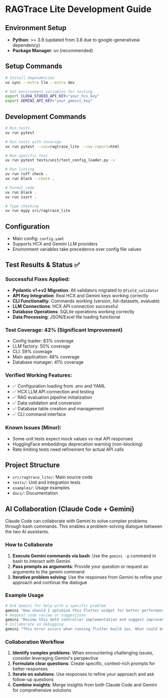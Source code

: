 # RAGTrace Lite Development Guide

## Environment Setup
- **Python**: >= 3.9 (updated from 3.8 due to google-generativeai dependency)
- **Package Manager**: uv (recommended)

## Setup Commands
```bash
# Install dependencies
uv sync --extra llm --extra dev

# Set environment variables for testing
export CLOVA_STUDIO_API_KEY="your_hcx_key"
export GEMINI_API_KEY="your_gemini_key"
```

## Development Commands
```bash
# Run tests
uv run pytest

# Run tests with coverage
uv run pytest --cov=ragtrace_lite --cov-report=html

# Run specific test
uv run pytest tests/unit/test_config_loader.py -v

# Run linting
uv run ruff check .
uv run black --check .

# Format code
uv run black .
uv run isort .

# Type checking
uv run mypy src/ragtrace_lite
```

## Configuration
- Main config: `config.yaml`
- Supports HCX and Gemini LLM providers
- Environment variables take precedence over config file values

## Test Results & Status ✅

### Successful Fixes Applied:
- **Pydantic v1→v2 Migration**: All validators migrated to `@field_validator`
- **API Key Integration**: Real HCX and Gemini keys working correctly
- **CLI Functionality**: Commands working (version, list-datasets, evaluate)
- **LLM Connections**: HCX API connection successful
- **Database Operations**: SQLite operations working correctly
- **Data Processing**: JSON/Excel file loading functional

### Test Coverage: 42% (Significant Improvement)
- Config loader: 83% coverage
- LLM factory: 50% coverage  
- CLI: 59% coverage
- Main application: 48% coverage
- Database manager: 41% coverage

### Verified Working Features:
- ✅ Configuration loading from .env and YAML
- ✅ HCX LLM API connection and testing
- ✅ RAG evaluation pipeline initialization
- ✅ Data validation and conversion
- ✅ Database table creation and management
- ✅ CLI command interface

### Known Issues (Minor):
- Some unit tests expect mock values vs real API responses
- HuggingFace embeddings deprecation warning (non-blocking)
- Rate limiting tests need refinement for actual API calls

## Project Structure
- `src/ragtrace_lite/`: Main source code
- `tests/`: Unit and integration tests
- `examples/`: Usage examples
- `docs/`: Documentation

## AI Collaboration (Claude Code + Gemini)
Claude Code can collaborate with Gemini to solve complex problems through bash commands. This enables a problem-solving dialogue between the two AI assistants.
### How to Collaborate
1. **Execute Gemini commands via bash**: Use the `gemini -p` command in bash to interact with Gemini
2. **Pass prompts as arguments**: Provide your question or request as arguments to the gemini command
3. **Iterative problem solving**: Use the responses from Gemini to refine your approach and continue the dialogue
### Example Usage
```bash
# Ask Gemini for help with a specific problem
gemini "How should I optimize this Flutter widget for better performance?"
# Request code review or suggestions
gemini "Review this GetX controller implementation and suggest improvements"
# Collaborate on debugging
gemini "This error occurs when running flutter build ios. What could be the cause?"
```
### Collaboration Workflow
1. **Identify complex problems**: When encountering challenging issues, consider leveraging Gemini's perspective
2. **Formulate clear questions**: Create specific, context-rich prompts for better responses
3. **Iterate on solutions**: Use responses to refine your approach and ask follow-up questions
4. **Combine insights**: Merge insights from both Claude Code and Gemini for comprehensive solutions